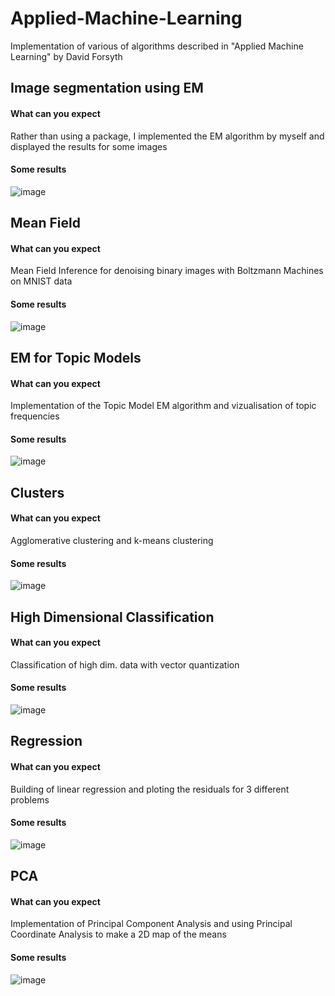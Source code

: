 # Applied-Machine-Learning
Implementation of various of algorithms described in "Applied Machine Learning" by David Forsyth

## Image segmentation using EM
#### What can you expect
Rather than using a package, I implemented the EM algorithm by myself and displayed the results for some images
#### Some results
![image](https://user-images.githubusercontent.com/36880623/173245429-eb42f924-125a-4744-b34b-4f9361d73c0b.png)

## Mean Field
#### What can you expect
Mean Field Inference for denoising binary images with Boltzmann Machines on MNIST data
#### Some results
![image](https://user-images.githubusercontent.com/36880623/173245666-07a119f0-6880-44e1-b600-16a34a511b33.png)

## EM for Topic Models
#### What can you expect
Implementation of the Topic Model EM algorithm and vizualisation of topic frequencies
#### Some results
![image](https://user-images.githubusercontent.com/36880623/173439125-f9aad624-3278-48fa-9455-3b3f93e9ac6d.png)

## Clusters
#### What can you expect
Agglomerative clustering and k-means clustering
#### Some results
![image](https://user-images.githubusercontent.com/36880623/173624579-37154569-33bf-4e6c-967b-72b5c0f3c3b2.png)

## High Dimensional Classification
#### What can you expect
Classification of high dim. data with vector quantization
#### Some results
![image](https://user-images.githubusercontent.com/36880623/173939846-59042174-a7e1-4145-889e-edb224d55517.png)

## Regression
#### What can you expect
Building of linear regression and ploting the residuals for 3 different problems
#### Some results
![image](https://user-images.githubusercontent.com/36880623/174394671-70470c1b-7419-4e52-84c2-505bde9f7937.png)

## PCA
#### What can you expect
Implementation of Principal Component Analysis and using Principal Coordinate Analysis to make a 2D map of the means
#### Some results
![image](https://user-images.githubusercontent.com/36880623/174907738-ae2f8e45-24ef-4d3d-8529-a5e7973f0b71.png)

